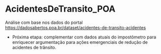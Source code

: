# AcidentesDeTransito_POA

Análise com base nos dados do portal
https://dadosabertos.poa.br/dataset/acidentes-de-transito-acidentes


- Próxima etapa: complementar com dados atuais do impostômetro
para enriquecer argumentação para ações emergenciais de redução
de acidentes de trânsito.
